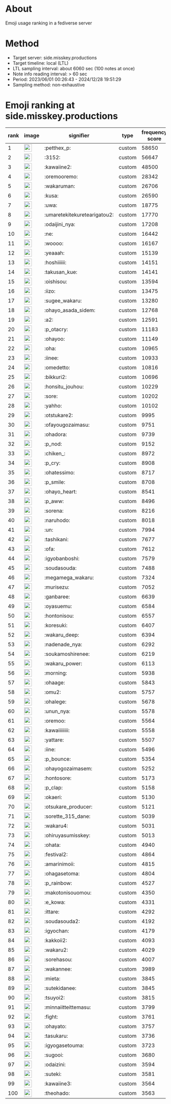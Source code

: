 # About
Emoji usage ranking in a fediverse server

# Method
- Target server: side.misskey.productions
- Target timeline: local (LTL)
- LTL sampling interval: about 6060 sec (100 notes at once)
- Note info reading interval: > 60 sec
- Period: 2023/06/01 00:26:43 - 2024/12/28 19:51:29 
- Sampling method: non-exhaustive

# Emoji ranking at side.misskey.productions

|rank|image|signifier|type|frequency score|
|----|----|----|----|----|
|1|<img height="24" src="https://side.misskey.productions/emoji/petthex_p.webp">|:petthex_p:|custom|58650|
|2|<img height="24" src="https://side.misskey.productions/emoji/3152.webp">|:3152:|custom|56647|
|3|<img height="24" src="https://side.misskey.productions/emoji/kawaiine2.webp">|:kawaiine2:|custom|48500|
|4|<img height="24" src="https://side.misskey.productions/emoji/oremooremo.webp">|:oremooremo:|custom|28342|
|5|<img height="24" src="https://side.misskey.productions/emoji/wakaruman.webp">|:wakaruman:|custom|26706|
|6|<img height="24" src="https://side.misskey.productions/emoji/kusa.webp">|:kusa:|custom|26590|
|7|<img height="24" src="https://side.misskey.productions/emoji/uwa.webp">|:uwa:|custom|18775|
|8|<img height="24" src="https://side.misskey.productions/emoji/umaretekitekuretearigatou2.webp">|:umaretekitekuretearigatou2:|custom|17770|
|9|<img height="24" src="https://side.misskey.productions/emoji/odaijini_nya.webp">|:odaijini_nya:|custom|17208|
|10|<img height="24" src="https://side.misskey.productions/emoji/ne.webp">|:ne:|custom|16442|
|11|<img height="24" src="https://side.misskey.productions/emoji/woooo.webp">|:woooo:|custom|16167|
|12|<img height="24" src="https://side.misskey.productions/emoji/yeaaah.webp">|:yeaaah:|custom|15139|
|13|<img height="24" src="https://side.misskey.productions/emoji/hoshiiiiii.webp">|:hoshiiiiii:|custom|14151|
|14|<img height="24" src="https://side.misskey.productions/emoji/takusan_kue.webp">|:takusan_kue:|custom|14141|
|15|<img height="24" src="https://side.misskey.productions/emoji/oishisou.webp">|:oishisou:|custom|13594|
|16|<img height="24" src="https://side.misskey.productions/emoji/iizo.webp">|:iizo:|custom|13475|
|17|<img height="24" src="https://side.misskey.productions/emoji/sugee_wakaru.webp">|:sugee_wakaru:|custom|13280|
|18|<img height="24" src="https://side.misskey.productions/emoji/ohayo_asada_sidem.webp">|:ohayo_asada_sidem:|custom|12768|
|19|<img height="24" src="https://side.misskey.productions/emoji/a2.webp">|:a2:|custom|12591|
|20|<img height="24" src="https://side.misskey.productions/emoji/p_otacry.webp">|:p_otacry:|custom|11183|
|21|<img height="24" src="https://side.misskey.productions/emoji/ohayoo.webp">|:ohayoo:|custom|11149|
|22|<img height="24" src="https://side.misskey.productions/emoji/oha.webp">|:oha:|custom|10965|
|23|<img height="24" src="https://side.misskey.productions/emoji/iinee.webp">|:iinee:|custom|10933|
|24|<img height="24" src="https://side.misskey.productions/emoji/omedetto.webp">|:omedetto:|custom|10816|
|25|<img height="24" src="https://side.misskey.productions/emoji/bikkuri2.webp">|:bikkuri2:|custom|10696|
|26|<img height="24" src="https://side.misskey.productions/emoji/honsitu_jouhou.webp">|:honsitu_jouhou:|custom|10229|
|27|<img height="24" src="https://side.misskey.productions/emoji/sore.webp">|:sore:|custom|10202|
|28|<img height="24" src="https://side.misskey.productions/emoji/yahho.webp">|:yahho:|custom|10102|
|29|<img height="24" src="https://side.misskey.productions/emoji/otstukare2.webp">|:otstukare2:|custom|9995|
|30|<img height="24" src="https://side.misskey.productions/emoji/ofayougozaimasu.webp">|:ofayougozaimasu:|custom|9751|
|31|<img height="24" src="https://side.misskey.productions/emoji/ohadora.webp">|:ohadora:|custom|9739|
|32|<img height="24" src="https://side.misskey.productions/emoji/p_nod.webp">|:p_nod:|custom|9152|
|33|<img height="24" src="https://side.misskey.productions/emoji/chiken_.webp">|:chiken_:|custom|8972|
|34|<img height="24" src="https://side.misskey.productions/emoji/p_cry.webp">|:p_cry:|custom|8908|
|35|<img height="24" src="https://side.misskey.productions/emoji/ohatessimo.webp">|:ohatessimo:|custom|8717|
|36|<img height="24" src="https://side.misskey.productions/emoji/p_smile.webp">|:p_smile:|custom|8708|
|37|<img height="24" src="https://side.misskey.productions/emoji/ohayo_heart.webp">|:ohayo_heart:|custom|8541|
|38|<img height="24" src="https://side.misskey.productions/emoji/p_aww.webp">|:p_aww:|custom|8496|
|39|<img height="24" src="https://side.misskey.productions/emoji/sorena.webp">|:sorena:|custom|8216|
|40|<img height="24" src="https://side.misskey.productions/emoji/naruhodo.webp">|:naruhodo:|custom|8018|
|41|<img height="24" src="https://side.misskey.productions/emoji/un.webp">|:un:|custom|7994|
|42|<img height="24" src="https://side.misskey.productions/emoji/tashikani.webp">|:tashikani:|custom|7677|
|43|<img height="24" src="https://side.misskey.productions/emoji/ofa.webp">|:ofa:|custom|7612|
|44|<img height="24" src="https://side.misskey.productions/emoji/igyobanboshi.webp">|:igyobanboshi:|custom|7579|
|45|<img height="24" src="https://side.misskey.productions/emoji/soudasouda.webp">|:soudasouda:|custom|7488|
|46|<img height="24" src="https://side.misskey.productions/emoji/megamega_wakaru.webp">|:megamega_wakaru:|custom|7324|
|47|<img height="24" src="https://side.misskey.productions/emoji/murisezu.webp">|:murisezu:|custom|7052|
|48|<img height="24" src="https://side.misskey.productions/emoji/ganbaree.webp">|:ganbaree:|custom|6639|
|49|<img height="24" src="https://side.misskey.productions/emoji/oyasuemu.webp">|:oyasuemu:|custom|6584|
|50|<img height="24" src="https://side.misskey.productions/emoji/hontonisou.webp">|:hontonisou:|custom|6557|
|51|<img height="24" src="https://side.misskey.productions/emoji/koresuki.webp">|:koresuki:|custom|6407|
|52|<img height="24" src="https://side.misskey.productions/emoji/wakaru_deep.webp">|:wakaru_deep:|custom|6394|
|53|<img height="24" src="https://side.misskey.productions/emoji/nadenade_nya.webp">|:nadenade_nya:|custom|6292|
|54|<img height="24" src="https://side.misskey.productions/emoji/soukamoshirenee.webp">|:soukamoshirenee:|custom|6219|
|55|<img height="24" src="https://side.misskey.productions/emoji/wakaru_power.webp">|:wakaru_power:|custom|6113|
|56|<img height="24" src="https://side.misskey.productions/emoji/morning.webp">|:morning:|custom|5938|
|57|<img height="24" src="https://side.misskey.productions/emoji/ohaage.webp">|:ohaage:|custom|5843|
|58|<img height="24" src="https://side.misskey.productions/emoji/omu2.webp">|:omu2:|custom|5757|
|59|<img height="24" src="https://side.misskey.productions/emoji/ohalege.webp">|:ohalege:|custom|5678|
|60|<img height="24" src="https://side.misskey.productions/emoji/unun_nya.webp">|:unun_nya:|custom|5578|
|61|<img height="24" src="https://side.misskey.productions/emoji/oremoo.webp">|:oremoo:|custom|5564|
|62|<img height="24" src="https://side.misskey.productions/emoji/kawaiiiiiiii.webp">|:kawaiiiiiiii:|custom|5558|
|63|<img height="24" src="https://side.misskey.productions/emoji/yattare.webp">|:yattare:|custom|5507|
|64|<img height="24" src="https://side.misskey.productions/emoji/iine.webp">|:iine:|custom|5496|
|65|<img height="24" src="https://side.misskey.productions/emoji/p_bounce.webp">|:p_bounce:|custom|5354|
|66|<img height="24" src="https://side.misskey.productions/emoji/ohayogozaimasem.webp">|:ohayogozaimasem:|custom|5252|
|67|<img height="24" src="https://side.misskey.productions/emoji/hontosore.webp">|:hontosore:|custom|5173|
|68|<img height="24" src="https://side.misskey.productions/emoji/p_clap.webp">|:p_clap:|custom|5158|
|69|<img height="24" src="https://side.misskey.productions/emoji/okaeri.webp">|:okaeri:|custom|5130|
|70|<img height="24" src="https://side.misskey.productions/emoji/otsukare_producer.webp">|:otsukare_producer:|custom|5121|
|71|<img height="24" src="https://side.misskey.productions/emoji/sorette_315_dane.webp">|:sorette_315_dane:|custom|5039|
|72|<img height="24" src="https://side.misskey.productions/emoji/wakaru4.webp">|:wakaru4:|custom|5031|
|73|<img height="24" src="https://side.misskey.productions/emoji/ohiruyasumisskey.webp">|:ohiruyasumisskey:|custom|5013|
|74|<img height="24" src="https://side.misskey.productions/emoji/ohata.webp">|:ohata:|custom|4940|
|75|<img height="24" src="https://side.misskey.productions/emoji/festival2.webp">|:festival2:|custom|4864|
|76|<img height="24" src="https://side.misskey.productions/emoji/amarinimoii.webp">|:amarinimoii:|custom|4815|
|77|<img height="24" src="https://side.misskey.productions/emoji/ohagasetoma.webp">|:ohagasetoma:|custom|4804|
|78|<img height="24" src="https://side.misskey.productions/emoji/p_rainbow.webp">|:p_rainbow:|custom|4527|
|79|<img height="24" src="https://side.misskey.productions/emoji/makotonisouomou.webp">|:makotonisouomou:|custom|4350|
|80|<img height="24" src="https://side.misskey.productions/emoji/e_kowa.webp">|:e_kowa:|custom|4331|
|81|<img height="24" src="https://side.misskey.productions/emoji/ittare.webp">|:ittare:|custom|4292|
|82|<img height="24" src="https://side.misskey.productions/emoji/soudasouda2.webp">|:soudasouda2:|custom|4192|
|83|<img height="24" src="https://side.misskey.productions/emoji/igyochan.webp">|:igyochan:|custom|4179|
|84|<img height="24" src="https://side.misskey.productions/emoji/kakkoii2.webp">|:kakkoii2:|custom|4093|
|85|<img height="24" src="https://side.misskey.productions/emoji/wakaru2.webp">|:wakaru2:|custom|4029|
|86|<img height="24" src="https://side.misskey.productions/emoji/sorehasou.webp">|:sorehasou:|custom|4007|
|87|<img height="24" src="https://side.misskey.productions/emoji/wakannee.webp">|:wakannee:|custom|3989|
|88|<img height="24" src="https://side.misskey.productions/emoji/mieta.webp">|:mieta:|custom|3845|
|89|<img height="24" src="https://side.misskey.productions/emoji/sutekidanee.webp">|:sutekidanee:|custom|3845|
|90|<img height="24" src="https://side.misskey.productions/emoji/tsuyoi2.webp">|:tsuyoi2:|custom|3815|
|91|<img height="24" src="https://side.misskey.productions/emoji/minnaiitteittemasu.webp">|:minnaiitteittemasu:|custom|3799|
|92|<img height="24" src="https://side.misskey.productions/emoji/fight.webp">|:fight:|custom|3761|
|93|<img height="24" src="https://side.misskey.productions/emoji/ohayato.webp">|:ohayato:|custom|3757|
|94|<img height="24" src="https://side.misskey.productions/emoji/tasukaru.webp">|:tasukaru:|custom|3736|
|95|<img height="24" src="https://side.misskey.productions/emoji/igyogasetouma.webp">|:igyogasetouma:|custom|3723|
|96|<img height="24" src="https://side.misskey.productions/emoji/sugooi.webp">|:sugooi:|custom|3680|
|97|<img height="24" src="https://side.misskey.productions/emoji/odaizini.webp">|:odaizini:|custom|3594|
|98|<img height="24" src="https://side.misskey.productions/emoji/suteki.webp">|:suteki:|custom|3581|
|99|<img height="24" src="https://side.misskey.productions/emoji/kawaiine3.webp">|:kawaiine3:|custom|3564|
|100|<img height="24" src="https://side.misskey.productions/emoji/theohado.webp">|:theohado:|custom|3563|
